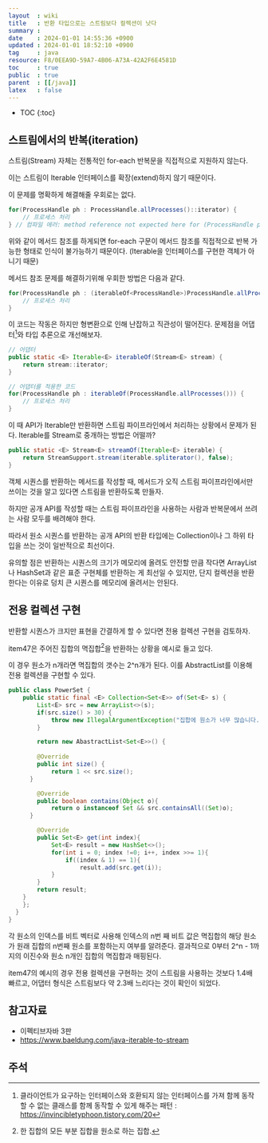 ```yaml
---
layout  : wiki
title   : 반환 타입으로는 스트림보다 컬렉션이 낫다 
summary : 
date    : 2024-01-01 14:55:36 +0900
updated : 2024-01-01 18:52:10 +0900
tag     : java
resource: F8/0EEA9D-59A7-4B06-A73A-42A2F6E4581D
toc     : true
public  : true
parent  : [[/java]]
latex   : false
---
```

* TOC
{:toc}

## 스트림에서의 반복(iteration)

스트림(Stream) 자체는 전통적인 for-each 반복문을 직접적으로 지원하지 않는다.

이는 스트림이 Iterable 인터페이스를 확장(extend)하지 않기 때문이다.

이 문제를 명확하게 해결해줄 우회로는 없다.

```java
for(ProcessHandle ph : ProcessHandle.allProcesses()::iterator) {
    // 프로세스 처리
} // 컴파일 에러: method reference not expected here for (ProcessHandle ph : ^) 
```

위와 같이 메서드 참조를 하게되면 for-each 구문이 메서드 참조를 직접적으로 반복 가능한 형태로 인식이 불가능하기 때문이다. (Iterable을 인터페이스를 구현한 객체가 아니기 때문) 

메서드 참조 문제를 해결하기위해 우회한 방법은 다음과 같다.

```java
for(ProcessHandle ph : (iterableOf<ProcessHandle>)ProcessHandle.allProcesses::iterator){
    // 프로세스 처리
}
```

이 코드는 작동은 하지만 형변환으로 인해 난잡하고 직관성이 떨어진다. 문제점을 어댑터[^1]와 타입 추론으로 개선해보자.

```java
// 어댑터
public static <E> Iterable<E> iterableOf(Stream<E> stream) {
    return stream::iterator;
}

// 어댑터를 적용한 코드
for(ProcessHandle ph : iterableOf(ProcessHandle.allProcesses())) { 
    // 프로세스 처리
}
```

이 때 API가 Iterable만 반환하면 스트림 파이프라인에서 처리하는 상황에서 문제가 된다. Iterable<E>를 Stream<E>로 중개하는 방법은 어떨까?

```java
public static <E> Stream<E> streamOf(Iterable<E> iterable) { 
    return StreamSupport.stream(iterable.spliterator(), false);
}
```

객체 시퀀스를 반환하는 메서드를 작성할 때, 메서드가 오직 스트림 파이프라인에서만 쓰이는 것을 알고 있다면 스트림을 반환하도록 만들자.

하지만 공개 API를 작성할 때는 스트림 파이프라인을 사용하는 사람과 반복문에서 쓰려는 사람 모두를 배려해야 한다. 

따라서 원소 시퀀스를 반환하는 공개 API의 반환 타입에는 Collection이나 그 하위 타입을 쓰는 것이 일반적으로 최선이다. 

유의할 점은 반환하는 시퀀스의 크기가 메모리에 올려도 안전할 만큼 작다면 ArrayList나 HashSet과 같은 표준 구현체를 반환하는 게 최선일 수 있지만, 단지 컬렉션을 반환한다는 이유로 덩치 큰 시퀀스를 메모리에 올려서는 안된다.

## 전용 컬렉션 구현

반환할 시퀀스가 크지만 표현을 간결하게 할 수 있다면 전용 컬렉션 구현을 검토하자.

item47은 주어진 집합의 멱집합[^2]을 반환하는 상황을 예시로 들고 있다.

이 경우 원소가 n개라면 멱집합의 갯수는 2^n개가 된다. 이를 AbstractList를 이용해 전용 컬렉션을 구현할 수 있다.

```java
public class PowerSet {
    public static final <E> Collection<Set<E>> of(Set<E> s) {
        List<E> src = new ArrayList<>(s);
        if(src.size() > 30) {
            throw new IllegalArgumentException("집합에 원소가 너무 많습니다.(원소 최대 30개) : " + s);
        }

        return new AbastractList<Set<E>>() {
        
        @Override 
        public int size() {
            return 1 << src.size();
      }

        @Override 
        public boolean contains(Object o){
            return o instanceof Set && src.containsAll((Set)o);
      }

        @Override 
        public Set<E> get(int index){
            Set<E> result = new HashSet<>();
            for(int i = 0; index !=0; i++, index >>= 1){
                if((index & 1) == 1){
                    result.add(src.get(i));
            }
        }
        return result;
    }
    };
  }
}
```

각 원소의 인덱스를 비트 벡터로 사용해 인덱스의 n번 째 비트 값은 멱집합의 해당 원소가 원래 집합의 n번째 원소를 포함하는지 여부를 알려준다. 결과적으로 0부터 2^n - 1까지의 이진수와 원소 n개인 집합의 멱집합과 매핑된다.

item47의 예시의 경우 전용 컬렉션을 구현하는 것이 스트림을 사용하는 것보다 1.4배 빠르고, 어댑터 형식은 스트림보다 약 2.3배 느리다는 것이 확인이 되었다.

## 참고자료

- 이펙티브자바 3판
- https://www.baeldung.com/java-iterable-to-stream

## 주석

[^1]: 클라이언트가 요구하는 인터페이스와 호환되지 않는 인터페이스를 가져 함께 동작할 수 없는 클래스를 함께 동작할 수 있게 해주는 패턴 : https://invincibletyphoon.tistory.com/20

[^2]: 한 집합의 모든 부분 집합을 원소로 하는 집합.


